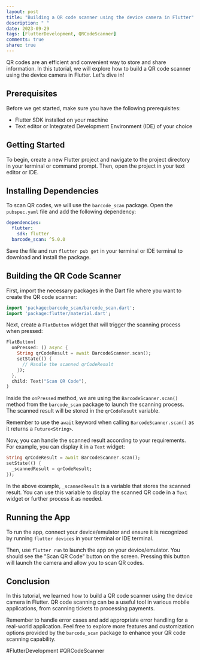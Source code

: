 ```yaml
---
layout: post
title: "Building a QR code scanner using the device camera in Flutter"
description: " "
date: 2023-09-29
tags: [FlutterDevelopment, QRCodeScanner]
comments: true
share: true
---
```


QR codes are an efficient and convenient way to store and share information. In this tutorial, we will explore how to build a QR code scanner using the device camera in Flutter. Let's dive in!

## Prerequisites

Before we get started, make sure you have the following prerequisites:

- Flutter SDK installed on your machine
- Text editor or Integrated Development Environment (IDE) of your choice

## Getting Started

To begin, create a new Flutter project and navigate to the project directory in your terminal or command prompt. Then, open the project in your text editor or IDE.

## Installing Dependencies

To scan QR codes, we will use the `barcode_scan` package. Open the `pubspec.yaml` file and add the following dependency:

```yaml
dependencies:
  flutter:
    sdk: flutter
  barcode_scan: ^5.0.0
```

Save the file and run `flutter pub get` in your terminal or IDE terminal to download and install the package.

## Building the QR Code Scanner

First, import the necessary packages in the Dart file where you want to create the QR code scanner:

```dart
import 'package:barcode_scan/barcode_scan.dart';
import 'package:flutter/material.dart';
```

Next, create a `FlatButton` widget that will trigger the scanning process when pressed:

```dart
FlatButton(
  onPressed: () async {
    String qrCodeResult = await BarcodeScanner.scan();
    setState(() {
      // Handle the scanned qrCodeResult
    });
  },
  child: Text("Scan QR Code"),
)
```

Inside the `onPressed` method, we are using the `BarcodeScanner.scan()` method from the `barcode_scan` package to launch the scanning process. The scanned result will be stored in the `qrCodeResult` variable.

Remember to use the `await` keyword when calling `BarcodeScanner.scan()` as it returns a `Future<String>`.

Now, you can handle the scanned result according to your requirements. For example, you can display it in a `Text` widget:

```dart
String qrCodeResult = await BarcodeScanner.scan();
setState(() {
  _scannedResult = qrCodeResult;
});
```

In the above example, `_scannedResult` is a variable that stores the scanned result. You can use this variable to display the scanned QR code in a `Text` widget or further process it as needed.

## Running the App

To run the app, connect your device/emulator and ensure it is recognized by running `flutter devices` in your terminal or IDE terminal.

Then, use `flutter run` to launch the app on your device/emulator. You should see the "Scan QR Code" button on the screen. Pressing this button will launch the camera and allow you to scan QR codes.

## Conclusion

In this tutorial, we learned how to build a QR code scanner using the device camera in Flutter. QR code scanning can be a useful tool in various mobile applications, from scanning tickets to processing payments.

Remember to handle error cases and add appropriate error handling for a real-world application. Feel free to explore more features and customization options provided by the `barcode_scan` package to enhance your QR code scanning capability.

#FlutterDevelopment #QRCodeScanner